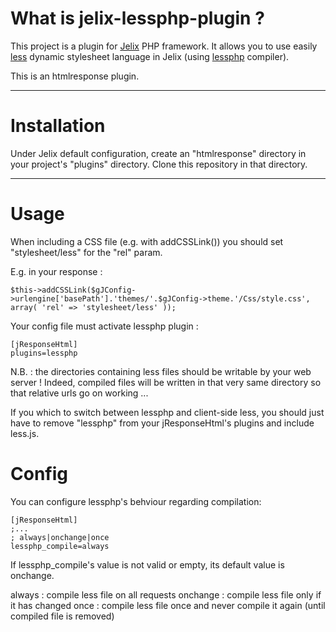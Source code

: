 What is jelix-lessphp-plugin ?
==============================

This project is a plugin for [Jelix](http://jelix.org) PHP framework. It allows you to use easily [less](http://lesscss.org/) dynamic stylesheet language in Jelix (using [lessphp](http://leafo.net/lessphp/) compiler).

This is an htmlresponse plugin.


---


Installation
============

Under Jelix default configuration, create an "htmlresponse" directory in your project's "plugins" directory.
Clone this repository in that directory.

---

Usage
=====

When including a CSS file (e.g. with addCSSLink()) you should set "stylesheet/less" for the "rel" param.

E.g. in your response :

`$this->addCSSLink($gJConfig->urlengine['basePath'].'themes/'.$gJConfig->theme.'/Css/style.css', array( 'rel' => 'stylesheet/less' ));`

Your config file must activate lessphp plugin :

    [jResponseHtml]
    plugins=lessphp

N.B. : the directories containing less files should be writable by your web server ! Indeed, compiled files will be written in that very same directory so that relative urls go on working ...



If you which to switch between lessphp and client-side less, you should just have to remove "lessphp" from your jResponseHtml's plugins and include less.js.


Config
======

You can configure lessphp's behviour regarding compilation:

    [jResponseHtml]
    ;...
    ; always|onchange|once
    lessphp_compile=always

If lessphp\_compile's value is not valid or empty, its default value is onchange.

always : compile less file on all requests
onchange : compile less file only if it has changed
once : compile less file once and never compile it again (until compiled file is removed)

